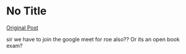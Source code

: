 # No Title

[Original Post](https://discourse.onlinedegree.iitm.ac.in/t/168825/5)

<p>sir we have to join the google meet for roe also?? Or its an open book exam?</p>
